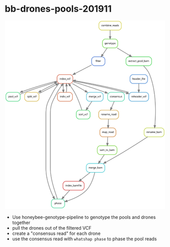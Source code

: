 # bb-drones-pools-201911

![](graph.svg)

- Use honeybee-genotype-pipeline to genotype the pools and drones together
- pull the drones out of the filtered VCF
- create a "consensus read" for each drone
- use the consensus read with `whatshap phase` to phase the pool reads
